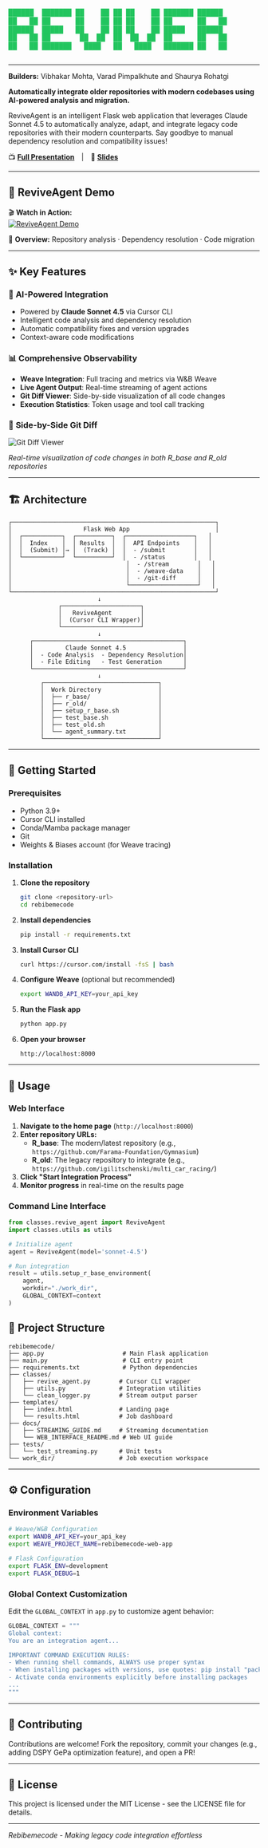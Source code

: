 <p align="center">
  <pre style="color: #22c55e; font-weight: bold; line-height: 1.2; display: inline-block;">██████  ███████ ██    ██ ██ ██    ██ ███████ ██████  
██   ██ ██      ██    ██ ██ ██    ██ ██      ██   ██ 
██████  █████   ██    ██ ██ ██    ██ █████   ██████  
██   ██ ██       ██  ██  ██  ██  ██  ██      ██   ██ 
██   ██ ███████   ████   ██   ████   ███████ ██   ██</pre>
</p>

---
**Builders:** Vibhakar Mohta, Varad Pimpalkhute and Shaurya Rohatgi

**Automatically integrate older repositories with modern codebases using AI-powered analysis and migration.**

ReviveAgent is an intelligent Flask web application that leverages Claude Sonnet 4.5 to automatically analyze, adapt, and integrate legacy code repositories with their modern counterparts. Say goodbye to manual dependency resolution and compatibility issues!

📺 [**Full Presentation**](https://www.youtube.com/watch?v=GzqFLpUFegk) | 📑 [**Slides**](https://docs.google.com/presentation/d/1wTN5MeRkyqQS-VdWmr3JIrjLmjMZJIaJougbkHIujhg/edit?usp=sharing)

---

## 🚀 ReviveAgent Demo

🎬 **Watch in Action:**  
[![ReviveAgent Demo](https://img.youtube.com/vi/rmgXhW6sZ6o/0.jpg)](https://www.youtube.com/watch?v=rmgXhW6sZ6o)

🧠 **Overview:** Repository analysis · Dependency resolution · Code migration

---

## ✨ Key Features

### 🤖 **AI-Powered Integration**
- Powered by **Claude Sonnet 4.5** via Cursor CLI
- Intelligent code analysis and dependency resolution
- Automatic compatibility fixes and version upgrades
- Context-aware code modifications

### 📊 **Comprehensive Observability**
- **Weave Integration**: Full tracing and metrics via W&B Weave
- **Live Agent Output**: Real-time streaming of agent actions
- **Git Diff Viewer**: Side-by-side visualization of all code changes
- **Execution Statistics**: Token usage and tool call tracking

### 📝 **Side-by-Side Git Diff**

![Git Diff Viewer](assests/git_diff.png)

*Real-time visualization of code changes in both R_base and R_old repositories*

---

## 🏗️ Architecture

```
┌─────────────────────────────────────────────────────────┐
│                    Flask Web App                        │
│  ┌───────────┐  ┌──────────┐  ┌───────────────────┐   │
│  │  Index    │  │ Results  │  │  API Endpoints    │   │
│  │  (Submit) │→ │  (Track) │  │  - /submit        │   │
│  └───────────┘  └──────────┘  │  - /status        │   │
│                                │  - /stream        │   │
│                                │  - /weave-data    │   │
│                                │  - /git-diff      │   │
│                                └───────────────────┘   │
└─────────────────────────────────────────────────────────┘
                         ↓
              ┌──────────────────────┐
              │   ReviveAgent        │
              │  (Cursor CLI Wrapper)│
              └──────────────────────┘
                         ↓
      ┌──────────────────────────────────────────┐
      │         Claude Sonnet 4.5                │
      │  - Code Analysis  - Dependency Resolution│
      │  - File Editing   - Test Generation      │
      └──────────────────────────────────────────┘
                         ↓
         ┌────────────────────────────────┐
         │  Work Directory                │
         │  ├── r_base/                   │
         │  ├── r_old/                    │
         │  ├── setup_r_base.sh           │
         │  ├── test_base.sh              │
         │  ├── test_old.sh               │
         │  └── agent_summary.txt         │
         └────────────────────────────────┘
```

---

## 🚀 Getting Started

### Prerequisites

- Python 3.9+
- Cursor CLI installed
- Conda/Mamba package manager
- Git
- Weights & Biases account (for Weave tracing)

### Installation

1. **Clone the repository**
   ```bash
   git clone <repository-url>
   cd rebibemecode
   ```

2. **Install dependencies**
   ```bash
   pip install -r requirements.txt
   ```

3. **Install Cursor CLI**
   ```bash
   curl https://cursor.com/install -fsS | bash
   ```

4. **Configure Weave** (optional but recommended)
   ```bash
   export WANDB_API_KEY=your_api_key
   ```

5. **Run the Flask app**
   ```bash
   python app.py
   ```

6. **Open your browser**
   ```
   http://localhost:8000
   ```

---

## 📖 Usage

### Web Interface

1. **Navigate to the home page** (`http://localhost:8000`)
2. **Enter repository URLs:**
   - **R_base**: The modern/latest repository (e.g., `https://github.com/Farama-Foundation/Gymnasium`)
   - **R_old**: The legacy repository to integrate (e.g., `https://github.com/igilitschenski/multi_car_racing/`)
3. **Click "Start Integration Process"**
4. **Monitor progress** in real-time on the results page

### Command Line Interface

```python
from classes.revive_agent import ReviveAgent
import classes.utils as utils

# Initialize agent
agent = ReviveAgent(model='sonnet-4.5')

# Run integration
result = utils.setup_r_base_environment(
    agent, 
    workdir="./work_dir", 
    GLOBAL_CONTEXT=context
)
```

## 📁 Project Structure

```
rebibemecode/
├── app.py                      # Main Flask application
├── main.py                     # CLI entry point
├── requirements.txt            # Python dependencies
├── classes/
│   ├── revive_agent.py        # Cursor CLI wrapper
│   ├── utils.py               # Integration utilities
│   └── clean_logger.py        # Stream output parser
├── templates/
│   ├── index.html             # Landing page
│   └── results.html           # Job dashboard
├── docs/
│   ├── STREAMING_GUIDE.md     # Streaming documentation
│   └── WEB_INTERFACE_README.md # Web UI guide
├── tests/
│   └── test_streaming.py      # Unit tests
└── work_dir/                  # Job execution workspace
```

---

## ⚙️ Configuration

### Environment Variables

```bash
# Weave/W&B Configuration
export WANDB_API_KEY=your_api_key
export WEAVE_PROJECT_NAME=rebibemecode-web-app

# Flask Configuration
export FLASK_ENV=development
export FLASK_DEBUG=1
```

### Global Context Customization

Edit the `GLOBAL_CONTEXT` in `app.py` to customize agent behavior:

```python
GLOBAL_CONTEXT = """
Global context:
You are an integration agent...

IMPORTANT COMMAND EXECUTION RULES:
- When running shell commands, ALWAYS use proper syntax
- When installing packages with versions, use quotes: pip install "package==1.2.0"
- Activate conda environments explicitly before installing packages
...
"""
```

---


## 🤝 Contributing

Contributions are welcome! Fork the repository, commit your changes (e.g., adding DSPY GePa optimization feature), and open a PR!

---

## 📝 License

This project is licensed under the MIT License - see the LICENSE file for details.

---


*Rebibemecode - Making legacy code integration effortless*
